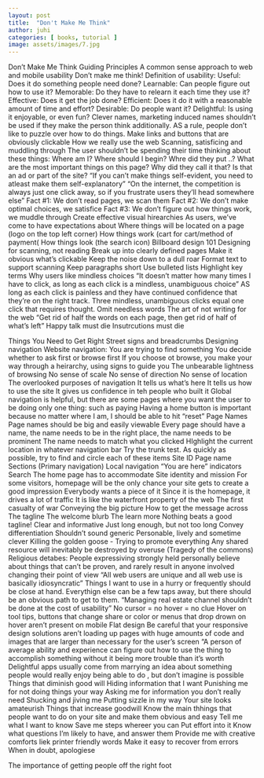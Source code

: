 ```yaml
---
layout: post
title:  "Don't Make Me Think"
author: juhi
categories: [ books, tutorial ]
image: assets/images/7.jpg
---
```


Don’t Make Me Think
Guiding Principles
A common sense approach to web and mobile usability
Don’t make me think!
Definition of usability:
Useful: Does it do something people need done?
Learnable: Can people figure out how to use it?
Memorable: Do they have to relearn it each time they use it?
Effective: Does it get the job done?
Efficient: Does it do it with a reasonable amount of time and effort?
Desirable: Do people want it?
Delightful: Is using it enjoyable, or even fun?
Clever names, marketing induced names shouldn’t be used if they make the person think additionally. AS a rule, people don’t like to puzzle over how to do things.
Make links and buttons that are obviously clickable
How we really use the web
Scanning, satisficing and muddling through
The user shouldn’t be spending their time thinking about these things:
Where am I?
Where should I begin?
Whre did they put ..?
What are the most important things on this page?
Why did they call it that?
Is that an ad or part of the site?
“If you can’t make things self-evident, you need to atleast make them self-explanatory”
“On the internet, the competition is always just one click away, so if you frustrate users they’ll head somewhere else”
Fact #1: We don’t read pages, we scan them
Fact #2: We don’t make optimal choices, we satisfice
Fact #3: We don’t figure out how things work, we muddle through
Create effective visual hirearchies
As users, we’ve come to have expectations about
Where things will be located on a page (logo on the top left corner)
How things work (cart for cart/method of payment(
How things look (the search icon)
Billboard design 101
Designing for scanning, not reading
Break up into clearly defined pages
Make it obvious what’s clickable
Keep the noise down to a dull roar
Format text to support scanning
Keep paragraphs short
Use bulleted lists
Highlight key terms
Why users like mindless choices
“It doesn’t matter how many times I have to click, as long as each click is a mindless, unambiguous choice”
AS long as each click is painless and they have continued confidence that they’re on the right track. Three mindless, unambiguous clicks equal one click that requires thought.
Omit needless words
The art of not writing for the web
“Get rid of half the words on each page, then get rid of half of what’s left”
Happy talk must die
Insutrcutions must die

Things You Need to Get Right
Street signs and breadcrumbs
Designing navigation
Website navigation:
You are trying to find something
You decide whether to ask first or browse first
If you choose ot browse, you make your way through a heirarchy, using signs to guide you
The unbearable lightness of browsing
No sense of scale
No sense of direction
No sense of location
The overlooked purposes of navigation
It tells us what’s here
It tells us how to use the site
It gives us confidence in teh people who built it
Global navigation is helpful, but there are some pages where you want the user to be doing only one thing: such as paying
Having a home button is important because no matter where I am, I should be able to hit “reset”
Page Names
Page names should be big and easily viewable
Every page should have a name, the name needs to be in the right place, the name needs to be prominent
The name needs to match what you clicked
HIghlight the current location in whatever navigation bar
Try the trunk test. As quickly as possible, try to find and circle each of these items
Site ID
Page name
Sections (Primary navigation)
Local navigation
“You are here” indicators
Search
The home page has to accommodate
Site identity and mission
For some visitors, homepage will be the only chance your site gets to create a good impression
Everybody wants a piece of it
Since it is the homepage, it drives a lot of traffic
It is like the waterfront property of the web
The first casualty of war
Conveying the big picture
How to get the message across
The tagline
The welcome blurb
The learn more
Nothing beats a good tagline!
Clear and informative
Just long enough, but not too long
Convey differentiation
Shouldn’t sound generic
Personable, lively and sometime clever
Killing the golden goose - Trying to promote everything
Any shared resource will inevitably be destroyed by overuse (Tragedy of the commons)
Religious detabes: People expressiving strongly held personally believe about things that can’t be proven, and rarely result in anyone involved changing their point of view
“All web users are unique and all web use is basically idiosyncratic”
Things I want to use in a hurry or frequently should be close at hand. Everythign else can be a few taps away, but there should be an obvious path to get to them.
“Managing real estate channel shouldn’t be done at the cost of usability”
No cursor = no hover = no clue
Hover on tool tips, buttons that change share or color or menus that drop drown on hover aren’t present on mobile
Flat design
Be careful that your responsive design solutions aren’t loading up pages with huge amounts of code and images that are larger than necessary for the user’s screen
“A person of average ability and experience can figure out how to use the thing to accomplish something without it being more trouble than it’s worth
Delightful apps usually come from marrying an idea about something people would really enjoy being able to do , but don’t imagine is possible
Things that diminish good will
Hiding information that I want
Punishing me for not doing things your way
Asking me for information you don’t really need
Shucking and jiving me
Putting sizzle in my way
Your site looks amateurish
Things that increase goodwill
Know the main thhings that people want to do on your site and make them obvious and easy
Tell me what I want to know
Save me steps whereer you can
Put effort into it
Know what questions I’m likely to have, and answer them
Provide me with creative comforts liek printer friendly words
Make it easy to recover from errors
When in doubt, apologiese
	
The importance of getting people off the right foot
